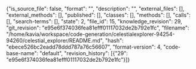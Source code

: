 {"is_source_file": false, "format": "", "description": "", "external_files": [], "external_methods": [], "published": [], "classes": [], "methods": [], "calls": [], "search-terms": [], "state": 2, "file_id": 15, "knowledge_revision": 29, "git_revision": "e95e6f374036fea81efff01117032de2b792e1fc", "filename": "/home/kavia/workspace/code-generation/celestialexplorer-94254-94260/celestial_explorer/README.md", "hash": "ebece526bc2eadd78ddd787a76c56607", "format-version": 4, "code-base-name": "default", "revision_history": [{"29": "e95e6f374036fea81efff01117032de2b792e1fc"}]}